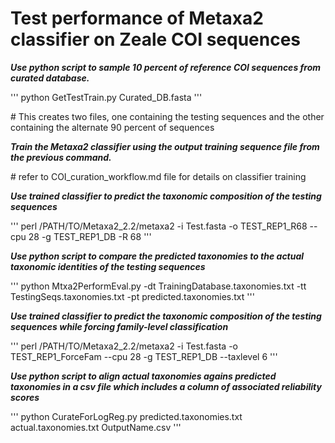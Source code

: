 # Test performance of Metaxa2 classifier on Zeale COI sequences

***Use python script to sample 10 percent of reference COI sequences from curated database.***

'''
python GetTestTrain.py Curated_DB.fasta
'''

\# This creates two files, one containing the testing sequences and the other containing the alternate 90 percent of sequences

***Train the Metaxa2 classifier using the output training sequence file from the previous command.***

\# refer to COI_curation_workflow.md file for details on classifier training

***Use trained classifier to predict the taxonomic composition of the testing sequences***

'''
perl /PATH/TO/Metaxa2_2.2/metaxa2 -i Test.fasta -o TEST_REP1_R68 --cpu 28 -g TEST_REP1_DB -R 68
'''

***Use python script to compare the predicted taxonomies to the actual taxonomic identities of the testing sequences***

'''
python Mtxa2PerformEval.py -dt TrainingDatabase.taxonomies.txt -tt TestingSeqs.taxonomies.txt -pt predicted.taxonomies.txt
'''

***Use trained classifier to predict the taxonomic composition of the testing sequences while forcing family-level classification***

'''
perl /PATH/TO/Metaxa2_2.2/metaxa2 -i Test.fasta -o TEST_REP1_ForceFam --cpu 28 -g TEST_REP1_DB --taxlevel 6 
'''

***Use python script to align actual taxonomies agains predicted taxonomies in a csv file which includes a column of associated reliability scores***

'''
python CurateForLogReg.py predicted.taxonomies.txt actual.taxonomies.txt OutputName.csv
'''
